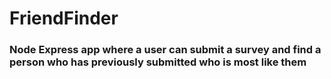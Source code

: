 # FriendFinder
### Node Express app where a user can submit a survey and find a person who has previously submitted who is most like them

